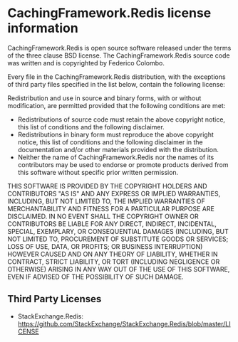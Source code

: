 CachingFramework.Redis license information
===============================

CachingFramework.Redis is open source software released under the terms of the three clause BSD license. The CachingFramework.Redis source code was written and is copyrighted by Federico Colombo. 

Every file in the CachingFramework.Redis distribution, with the exceptions of third party files specified in the list below, contain the following license:

Redistribution and use in source and binary forms, with or without modification, are permitted provided that the following conditions are met:

* Redistributions of source code must retain the above copyright notice, this list of conditions and the following disclaimer.
* Redistributions in binary form must reproduce the above copyright notice, this list of conditions and the following disclaimer in the documentation and/or other materials provided with the distribution.
* Neither the name of CachingFramework.Redis nor the names of its contributors may be used to endorse or promote products derived from this software without specific prior written permission.

THIS SOFTWARE IS PROVIDED BY THE COPYRIGHT HOLDERS AND CONTRIBUTORS "AS IS" AND ANY EXPRESS OR IMPLIED WARRANTIES, INCLUDING, BUT NOT LIMITED TO, THE IMPLIED WARRANTIES OF MERCHANTABILITY AND FITNESS FOR A PARTICULAR PURPOSE ARE DISCLAIMED. IN NO EVENT SHALL THE COPYRIGHT OWNER OR CONTRIBUTORS BE LIABLE FOR ANY DIRECT, INDIRECT, INCIDENTAL, SPECIAL, EXEMPLARY, OR CONSEQUENTIAL DAMAGES (INCLUDING, BUT NOT LIMITED TO, PROCUREMENT OF SUBSTITUTE GOODS OR SERVICES; LOSS OF USE, DATA, OR PROFITS; OR BUSINESS INTERRUPTION) HOWEVER CAUSED AND ON ANY THEORY OF LIABILITY, WHETHER IN CONTRACT, STRICT LIABILITY, OR TORT (INCLUDING NEGLIGENCE OR OTHERWISE) ARISING IN ANY WAY OUT OF THE USE OF THIS SOFTWARE, EVEN IF ADVISED OF THE POSSIBILITY OF SUCH DAMAGE.

Third Party Licenses
--------------------

* StackExchange.Redis: https://github.com/StackExchange/StackExchange.Redis/blob/master/LICENSE
